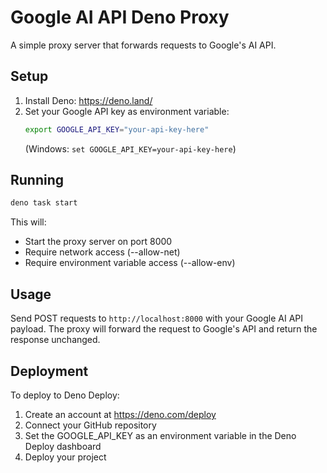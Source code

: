 # Google AI API Deno Proxy

A simple proxy server that forwards requests to Google's AI API.

## Setup

1. Install Deno: https://deno.land/
2. Set your Google API key as environment variable:
   ```bash
   export GOOGLE_API_KEY="your-api-key-here"
   ```
   (Windows: `set GOOGLE_API_KEY=your-api-key-here`)

## Running

```bash
deno task start
```

This will:
- Start the proxy server on port 8000
- Require network access (--allow-net)
- Require environment variable access (--allow-env)

## Usage

Send POST requests to `http://localhost:8000` with your Google AI API payload.
The proxy will forward the request to Google's API and return the response unchanged.

## Deployment

To deploy to Deno Deploy:
1. Create an account at https://deno.com/deploy
2. Connect your GitHub repository
3. Set the GOOGLE_API_KEY as an environment variable in the Deno Deploy dashboard
4. Deploy your project
